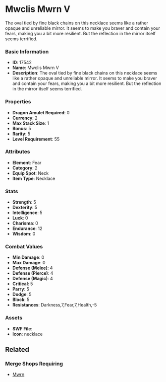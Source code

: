 # Mwclis Mwrn V

The oval tied by fine black chains on this necklace seems like a rather opaque and unreliable mirror. It seems to make you braver and contain your fears, making you a bit more resilient. But the reflection in the mirror itself seems terrified.

### Basic Information

- **ID**: 17542
- **Name**: Mwclis Mwrn V
- **Description**: The oval tied by fine black chains on this necklace seems like a rather opaque and unreliable mirror. It seems to make you braver and contain your fears, making you a bit more resilient. But the reflection in the mirror itself seems terrified.

### Properties

- **Dragon Amulet Required**: 0
- **Currency**: 2
- **Max Stack Size**: 1
- **Bonus**: 5
- **Rarity**: 5
- **Level Requirement**: 55

### Attributes

- **Element**: Fear
- **Category**: 2
- **Equip Spot**: Neck
- **Item Type**: Necklace

### Stats

- **Strength**: 5
- **Dexterity**: 5
- **Intelligence**: 5
- **Luck**: 0
- **Charisma**: 0
- **Endurance**: 12
- **Wisdom**: 0

### Combat Values

- **Min Damage**: 0
- **Max Damage**: 0
- **Defense (Melee)**: 4
- **Defense (Pierce)**: 4
- **Defense (Magic)**: 4
- **Critical**: 5
- **Parry**: 5
- **Dodge**: 5
- **Block**: 5
- **Resistances**: Darkness,7,Fear,7,Health,-5

### Assets

- **SWF File**: 
- **Icon**: necklace

## Related

### Merge Shops Requiring

- [Mwrn](../merge-shops/278-mwrn.md)

